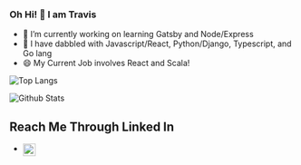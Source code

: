 ### Oh Hi! 👋 I am Travis

- 🔭 I’m currently working on learning Gatsby and Node/Express
- 🌱 I have dabbled with Javascript/React, Python/Django, Typescript, and Go lang
- 😄 My Current Job involves React and Scala!


![Top Langs](https://github-readme-stats.vercel.app/api/top-langs/?username=tander29&layout=compact&theme=vue-dark&count_private=true)

![Github Stats](https://github-readme-stats.vercel.app/api?username=tander29&show_icons=true&theme=merko&count_private=true&hide=stars)


## Reach Me Through Linked In
- [<img align="left" alt="anderson-travis | LinkedIn" width="22px" src="https://cdn.jsdelivr.net/npm/simple-icons@v3/icons/linkedin.svg" />][linkedin]


<!--  
Variables
-->

[linkedin]: https://www.linkedin.com/in/anderson-travis/

<!--

Leave the original why not!  But i do disagree, I think all my repo's are special
**tander29/tander29** is a ✨ _special_ ✨ repository because its `README.md` (this file) appears on your GitHub profile.

Here are some ideas to get you started:

- 🔭 I’m currently working on ...
- 🌱 I’m currently learning ...
- 👯 I’m looking to collaborate on ...
- 🤔 I’m looking for help with ...
- 💬 Ask me about ...
- 📫 How to reach me: ...
- 😄 Pronouns: ...
- ⚡ Fun fact: ...
-->




